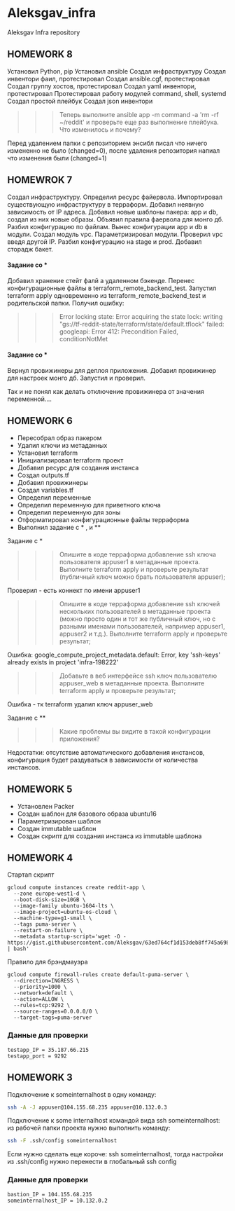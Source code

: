# Aleksgav_infra
Aleksgav Infra repository

## HOMEWORK 8

Установил Python, pip
Установил ansible
Создал инфраструктуру
Создал инвентори фаил, протестировал
Создал ansible.cgf, протестировал
Создал группу хостов, протестировал
Создал yaml инвентори, протестировал
Протестировал работу модулей command, shell, systemd
Создал простой плейбук
Создал json инвентори

>>> Теперь выполните ansible app -m command -a 'rm -rf ~/reddit' и проверьте еще раз выполнение плейбука. Что изменилось и почему?

Перед удалением папки с репозиторием энсибл писал что ничего измененно не было (changed=0), после удаления репозитория напиал что изменения были (changed=1)


## HOMEWROK 7

Создал инфраструктуру.
Определил ресурс файервола.
Импортировал существующую инфраструктуру в терраформ.
Добавил неявную зависимость от IP адреса.
Добавил новые шаблоны пакера: app и db, создал из них новые образы.
Объявил правила фаервола для монго дб.
Разбил конфигурацию по файлам.
Вынес конфигурации app и db в модули.
Создал модуль vpc.
Параметризировал модули.
Проверил vpc введя другой IP.
Разбил конфигурацию на stage и prod.
Добавил сторадж бакет.


#### Задание со *

Добавил хранение стейт фалй а удаленном бэкенде.
Перенес конфигурационные файлы в terraform_remote_backend_test.
Запустил terraform apply одновременно из terraform_remote_backend_test и родительской папки.
Получил ошибку:

>>> Error locking state: Error acquiring the state lock: writing "gs://tf-reddit-state/terraform/state/default.tflock" failed: googleapi: Error 412: Precondition Failed, conditionNotMet


#### Задание со *

Вернул провижинеры для деплоя приложения.
Добавил провижинер для настроек монго дб.
Запустил и проверил.

Так и не понял как делать отключение провижинера от значения переменной....

## HOMEWORK 6

- Пересобрал образ пакером
- Удалил ключи из метаданных
- Установил terraform
- Инициализировал terraform проект
- Добавил ресурс для создания инстанса
- Создал outputs.tf
- Добавил провижинеры
- Создал variables.tf
- Определил переменные
- Определил переменную для приветного ключа
- Определил переменную для зоны
- Отформатировал конфигурационные файлы терраформа
- Выполнил задание с * , и **

Задание с *
>>> Опишите в коде терраформа добавление ssh ключа пользователя appuser1 в метаданные проекта. Выполните terraform apply и проверьте результат (публичный ключ можно брать пользователя appuser);

Проверил - есть коннект по имени appuser1

>>> Опишите в коде терраформа добавление ssh ключей нескольких пользователей в метаданные проекта (можно просто один и тот же публичный ключ, но с разными именами пользователей, например appuser1, appuser2 и т.д.). Выполните terraform apply и проверьте результат;

Ошибка: google_compute_project_metadata.default: Error, key 'ssh-keys' already exists in project 'infra-198222'

>>> Добавьте в веб интерфейсе ssh ключ пользователю appuser_web в метаданные проекта. Выполните terraform apply и проверьте результат;

Ошибка - тк terraform удалил ключ appuser_web

Задание с **

>>> Какие проблемы вы видите в такой конфигурации приложения?

Недостатки: отсутствие автоматического добавления инстансов, конфигурация будет раздуваться в зависимости от количества инстансов.

## HOMEWORK 5

- Установлен Packer
- Создан шаблон для базового образа ubuntu16
- Параметризирован шаблон
- Создан immutable шаблон
- Создан скрипт для создания инстанса из immutable шаблона

## HOMEWORK 4

Стартап скрипт
```
gcloud compute instances create reddit-app \
  --zone europe-west1-d \
  --boot-disk-size=10GB \
  --image-family ubuntu-1604-lts \
  --image-project=ubuntu-os-cloud \
  --machine-type=g1-small \
  --tags puma-server \
  --restart-on-failure \
  --metadata startup-script='wget -O - https://gist.githubusercontent.com/Aleksgav/63ed764cf1d153deb8ff745a69837c6f/raw/2a690a6265378c4168ccbfefed11c4e23e2b3e8a/startup_script.sh | bash'
```

Правило для брэндмауэра
```
gcloud compute firewall-rules create default-puma-server \
  --direction=INGRESS \
  --priority=1000 \
  --network=default \
  --action=ALLOW \
  --rules=tcp:9292 \
  --source-ranges=0.0.0.0/0 \
  --target-tags=puma-server
```

### Данные для проверки

```
testapp_IP = 35.187.66.215
testapp_port = 9292
```


## HOMEWORK 3

Подключение к someinternalhost в одну команду:
```bash
ssh -A -J appuser@104.155.68.235 appuser@10.132.0.3
```

Подключение к some internalhost командой вида ssh someinternalhost:
из рабочей папки проекта нужно выполнить команду:
```bash
ssh -F .ssh/config someinternalhost
```
Если нужно сделать еще короче: ssh someinternalhost, тогда настройки из
.ssh/config нужно перенести в глобальный ssh config

### Данные для проверки

```
bastion_IP = 104.155.68.235
someinternalhost_IP = 10.132.0.2
```
